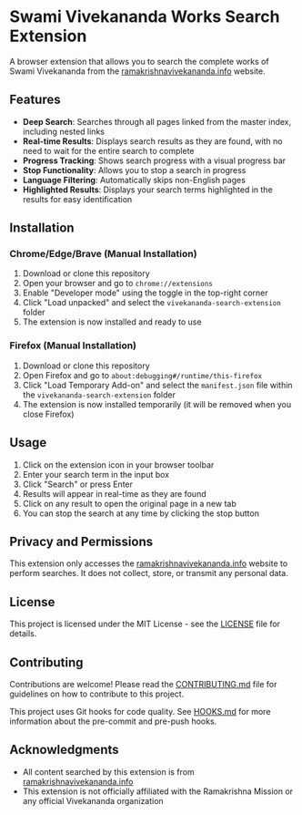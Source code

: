 # Swami Vivekananda Works Search Extension

A browser extension that allows you to search the complete works of Swami Vivekananda from the [ramakrishnavivekananda.info](https://www.ramakrishnavivekananda.info/vivekananda/master_index.htm) website.

## Features

- **Deep Search**: Searches through all pages linked from the master index, including nested links
- **Real-time Results**: Displays search results as they are found, with no need to wait for the entire search to complete
- **Progress Tracking**: Shows search progress with a visual progress bar
- **Stop Functionality**: Allows you to stop a search in progress
- **Language Filtering**: Automatically skips non-English pages
- **Highlighted Results**: Displays your search terms highlighted in the results for easy identification

## Installation

### Chrome/Edge/Brave (Manual Installation)

1. Download or clone this repository
2. Open your browser and go to `chrome://extensions`
3. Enable "Developer mode" using the toggle in the top-right corner
4. Click "Load unpacked" and select the `vivekananda-search-extension` folder
5. The extension is now installed and ready to use

### Firefox (Manual Installation)

1. Download or clone this repository
2. Open Firefox and go to `about:debugging#/runtime/this-firefox`
3. Click "Load Temporary Add-on" and select the `manifest.json` file within the `vivekananda-search-extension` folder
4. The extension is now installed temporarily (it will be removed when you close Firefox)

## Usage

1. Click on the extension icon in your browser toolbar
2. Enter your search term in the input box
3. Click "Search" or press Enter
4. Results will appear in real-time as they are found
5. Click on any result to open the original page in a new tab
6. You can stop the search at any time by clicking the stop button

## Privacy and Permissions

This extension only accesses the [ramakrishnavivekananda.info](https://www.ramakrishnavivekananda.info/) website to perform searches. It does not collect, store, or transmit any personal data.

## License

This project is licensed under the MIT License - see the [LICENSE](LICENSE) file for details.

## Contributing

Contributions are welcome! Please read the [CONTRIBUTING.md](CONTRIBUTING.md) file for guidelines on how to contribute to this project.

This project uses Git hooks for code quality. See [HOOKS.md](HOOKS.md) for more information about the pre-commit and pre-push hooks.

## Acknowledgments

- All content searched by this extension is from [ramakrishnavivekananda.info](https://www.ramakrishnavivekananda.info/)
- This extension is not officially affiliated with the Ramakrishna Mission or any official Vivekananda organization
